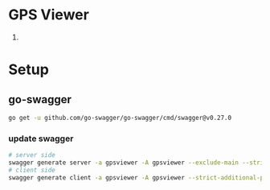 # GPS Viewer

1. 

# Setup

## go-swagger

```bash
go get -u github.com/go-swagger/go-swagger/cmd/swagger@v0.27.0
```

### update swagger

```bash
# server side
swagger generate server -a gpsviewer -A gpsviewer --exclude-main --strict-additional-properties -t server/gen f ./swagger.yaml
# client side
swagger generate client -a gpsviewer -A gpsviewer --strict-additional-properties -t client/gen f ./swagger.yaml
```